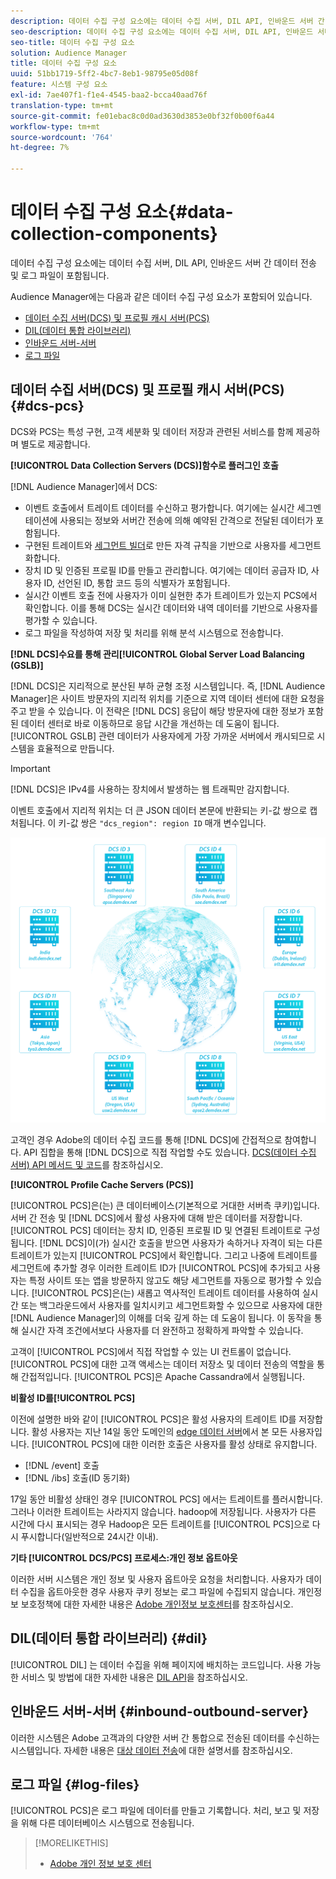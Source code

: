 ```yaml
---
description: 데이터 수집 구성 요소에는 데이터 수집 서버, DIL API, 인바운드 서버 간 데이터 전송 및 로그 파일이 포함됩니다.
seo-description: 데이터 수집 구성 요소에는 데이터 수집 서버, DIL API, 인바운드 서버 간 데이터 전송 및 로그 파일이 포함됩니다.
seo-title: 데이터 수집 구성 요소
solution: Audience Manager
title: 데이터 수집 구성 요소
uuid: 51bb1719-5ff2-4bc7-8eb1-98795e05d08f
feature: 시스템 구성 요소
exl-id: 7ae407f1-f1e4-4545-baa2-bcca40aad76f
translation-type: tm+mt
source-git-commit: fe01ebac8c0d0ad3630d3853e0bf32f0b00f6a44
workflow-type: tm+mt
source-wordcount: '764'
ht-degree: 7%

---
```


# 데이터 수집 구성 요소{#data-collection-components}

데이터 수집 구성 요소에는 데이터 수집 서버, DIL API, 인바운드 서버 간 데이터 전송 및 로그 파일이 포함됩니다.

<!-- 

c_compcollect.xml

 -->

Audience Manager에는 다음과 같은 데이터 수집 구성 요소가 포함되어 있습니다.

* [데이터 수집 서버(DCS) 및 프로필 캐시 서버(PCS)](../../reference/system-components/components-data-collection.md#dcs-pcs)
* [DIL(데이터 통합 라이브러리)](../../reference/system-components/components-data-collection.md#dil)
* [인바운드 서버-서버](../../reference/system-components/components-data-collection.md#inbound-outbound-server)
* [로그 파일](../../reference/system-components/components-data-collection.md#log-files)

## 데이터 수집 서버(DCS) 및 프로필 캐시 서버(PCS) {#dcs-pcs}

DCS와 PCS는 특성 구현, 고객 세분화 및 데이터 저장과 관련된 서비스를 함께 제공하며 별도로 제공합니다.

**[!UICONTROL Data Collection Servers (DCS)]함수로 플러그인 호출**

[!DNL Audience Manager]에서 DCS:

* 이벤트 호출에서 트레이트 데이터를 수신하고 평가합니다. 여기에는 실시간 세그멘테이션에 사용되는 정보와 서버간 전송에 의해 예약된 간격으로 전달된 데이터가 포함됩니다.
* 구현된 트레이트와 [세그먼트 빌더](../../features/segments/segment-builder.md)로 만든 자격 규칙을 기반으로 사용자를 세그먼트화합니다.
* 장치 ID 및 인증된 프로필 ID를 만들고 관리합니다. 여기에는 데이터 공급자 ID, 사용자 ID, 선언된 ID, 통합 코드 등의 식별자가 포함됩니다.
* 실시간 이벤트 호출 전에 사용자가 이미 실현한 추가 트레이트가 있는지 PCS에서 확인합니다. 이를 통해 DCS는 실시간 데이터와 내역 데이터를 기반으로 사용자를 평가할 수 있습니다.
* 로그 파일을 작성하여 저장 및 처리를 위해 분석 시스템으로 전송합니다.

**[!DNL DCS]수요를 통해 관리[!UICONTROL Global Server Load Balancing (GSLB)]**

[!DNL DCS]은 지리적으로 분산된 부하 균형 조정 시스템입니다. 즉, [!DNL Audience Manager]은 사이트 방문자의 지리적 위치를 기준으로 지역 데이터 센터에 대한 요청을 주고 받을 수 있습니다. 이 전략은 [!DNL DCS] 응답이 해당 방문자에 대한 정보가 포함된 데이터 센터로 바로 이동하므로 응답 시간을 개선하는 데 도움이 됩니다. [!UICONTROL GSLB] 관련 데이터가 사용자에게 가장 가까운 서버에서 캐시되므로 시스템을 효율적으로 만듭니다.

>[!IMPORTANT]
>
>[!DNL DCS]은 IPv4를 사용하는 장치에서 발생하는 웹 트래픽만 감지합니다.

이벤트 호출에서 지리적 위치는 더 큰 JSON 데이터 본문에 반환되는 키-값 쌍으로 캡처됩니다. 이 키-값 쌍은 `"dcs_region": region ID` 매개 변수입니다.

![](assets/dcs-map.png)

고객인 경우 Adobe의 데이터 수집 코드를 통해 [!DNL DCS]에 간접적으로 참여합니다. API 집합을 통해 [!DNL DCS]으로 직접 작업할 수도 있습니다. [DCS(데이터 수집 서버) API 메서드 및 코드](../../api/dcs-intro/dcs-event-calls/dcs-event-calls.md)를 참조하십시오.

**[!UICONTROL Profile Cache Servers (PCS)]**

[!UICONTROL PCS]은(는) 큰 데이터베이스(기본적으로 거대한 서버측 쿠키)입니다. 서버 간 전송 및 [!DNL DCS]에서 활성 사용자에 대해 받은 데이터를 저장합니다. [!UICONTROL PCS] 데이터는 장치 ID, 인증된 프로필 ID 및 연결된 트레이트로 구성됩니다. [!DNL DCS]이(가) 실시간 호출을 받으면 사용자가 속하거나 자격이 되는 다른 트레이트가 있는지 [!UICONTROL PCS]에서 확인합니다. 그리고 나중에 트레이트를 세그먼트에 추가할 경우 이러한 트레이트 ID가 [!UICONTROL PCS]에 추가되고 사용자는 특정 사이트 또는 앱을 방문하지 않고도 해당 세그먼트를 자동으로 평가할 수 있습니다. [!UICONTROL PCS]은(는) 새롭고 역사적인 트레이트 데이터를 사용하여 실시간 또는 백그라운드에서 사용자를 일치시키고 세그먼트화할 수 있으므로 사용자에 대한 [!DNL Audience Manager]의 이해를 더욱 깊게 하는 데 도움이 됩니다. 이 동작을 통해 실시간 자격 조건에서보다 사용자를 더 완전하고 정확하게 파악할 수 있습니다.

고객이 [!UICONTROL PCS]에서 직접 작업할 수 있는 UI 컨트롤이 없습니다. [!UICONTROL PCS]에 대한 고객 액세스는 데이터 저장소 및 데이터 전송의 역할을 통해 간접적입니다. [!UICONTROL PCS]은 Apache Cassandra에서 실행됩니다.

**비활성 ID를[!UICONTROL PCS]**

이전에 설명한 바와 같이 [!UICONTROL PCS]은 활성 사용자의 트레이트 ID를 저장합니다. 활성 사용자는 지난 14일 동안 도메인의 [edge 데이터 서버](../../reference/system-components/components-edge.md)에서 본 모든 사용자입니다. [!UICONTROL PCS]에 대한 이러한 호출은 사용자를 활성 상태로 유지합니다.

* [!DNL /event] 호출
* [!DNL /ibs] 호출(ID 동기화)

<!-- 

Removed /dpm calls from the bulleted list. /dpm calls have been deprecated.

 -->

17일 동안 비활성 상태인 경우 [!UICONTROL PCS] 에서는 트레이트를 플러시합니다. 그러나 이러한 트레이트는 사라지지 않습니다. hadoop에 저장됩니다. 사용자가 다른 시간에 다시 표시되는 경우 Hadoop은 모든 트레이트를 [!UICONTROL PCS]으로 다시 푸시합니다(일반적으로 24시간 이내).

**기타  [!UICONTROL DCS/PCS] 프로세스:개인 정보 옵트아웃**

이러한 서버 시스템은 개인 정보 및 사용자 옵트아웃 요청을 처리합니다. 사용자가 데이터 수집을 옵트아웃한 경우 사용자 쿠키 정보는 로그 파일에 수집되지 않습니다. 개인정보 보호정책에 대한 자세한 내용은 [Adobe 개인정보 보호센터](https://www.adobe.com/kr/privacy/advertising-services.html)를 참조하십시오.

## DIL(데이터 통합 라이브러리) {#dil}

[!UICONTROL DIL] 는 데이터 수집을 위해 페이지에 배치하는 코드입니다. 사용 가능한 서비스 및 방법에 대한 자세한 내용은 [DIL API](../../dil/dil-overview.md)을 참조하십시오.

## 인바운드 서버-서버 {#inbound-outbound-server}

이러한 시스템은 Adobe 고객과의 다양한 서버 간 통합으로 전송된 데이터를 수신하는 시스템입니다. 자세한 내용은 [대상 데이터 전송](/help/using/integration/sending-audience-data/real-time-data-integration/real-time-tech-specs.md)에 대한 설명서를 참조하십시오.

## 로그 파일 {#log-files}

[!UICONTROL PCS]은 로그 파일에 데이터를 만들고 기록합니다. 처리, 보고 및 저장을 위해 다른 데이터베이스 시스템으로 전송됩니다.

>[!MORELIKETHIS]
>
>* [Adobe 개인 정보 보호 센터](https://www.adobe.com/kr/privacy.html)


